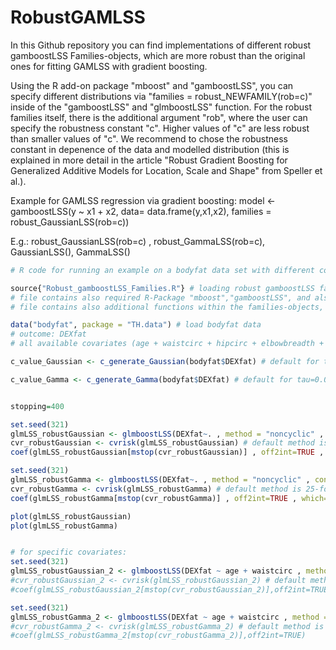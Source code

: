 # RobustGAMLSS

In this Github repository you can find implementations of different robust gamboostLSS Families-objects, which are more robust than the original ones for fitting GAMLSS with gradient boosting.

Using the R add-on package "mboost" and "gamboostLSS", you can specify different distributions via "families = robust_NEWFAMILY(rob=c)" inside of the "gamboostLSS" and "glmboostLSS" function. For the robust families itself, there is the additional argument "rob", where the user can specify the robustness constant "c". Higher values of "c" are less robust than smaller values of "c". We recommend to chose the robustness constant in depenence of the data and modelled distribution (this is explained in more detail in the article "Robust Gradient Boosting for Generalized Additive Models for Location, Scale and Shape" from Speller et al.).

Example for GAMLSS regression via gradient boosting:
model <- gamboostLSS(y ~ x1 + x2, data= data.frame(y,x1,x2), families = robust_GaussianLSS(rob=c))

E.g.:
robust_GaussianLSS(rob=c) , robust_GammaLSS(rob=c), GaussianLSS(), GammaLSS()


```r
# R code for running an example on a bodyfat data set with different covariates:

source{"Robust_gamboostLSS_Families.R"} # loading robust gamboostLSS families-objects for robust Gaussian and robust Gamma 
# file contains also required R-Package "mboost","gamboostLSS", and also only for Gamma distribution relevant packages: "gamlss.dist","EnvStats"
# file contains also additional functions within the families-objects, which might be relevant for further/own robust families

data("bodyfat", package = "TH.data") # load bodyfat data
# outcome: DEXfat
# all available covariates (age + waistcirc + hipcirc + elbowbreadth + kneebreadth + anthro3a + anthro3b + anthro3c + anthro4) are modelled by seperate linear base-learner, when using glmboostLSS (and not gamboostLSS)

c_value_Gaussian <- c_generate_Gaussian(bodyfat$DEXfat) # default for tau=0.05

c_value_Gamma <- c_generate_Gamma(bodyfat$DEXfat) # default for tau=0.05


stopping=400

set.seed(321)
glmLSS_robustGaussian <- glmboostLSS(DEXfat~. , method = "noncyclic" , control = boost_control(mstop=stopping) , families = robust_GaussianLSS(stabilization = "MAD",rob=c_value_Gaussian), data = bodyfat)
cvr_robustGaussian <- cvrisk(glmLSS_robustGaussian) # default method is 25-fold bootstrap
coef(glmLSS_robustGaussian[mstop(cvr_robustGaussian)] , off2int=TRUE , which="") #  coefficients of glmLSS_Gaussian at optimal stopping iteration for cvrisk

set.seed(321)
glmLSS_robustGamma <- glmboostLSS(DEXfat~. , method = "noncyclic" , control = boost_control(mstop=stopping) , families = robust_GaussianLSS(stabilization = "MAD",rob=c_value_Gamma), data = bodyfat)
cvr_robustGamma <- cvrisk(glmLSS_robustGamma) # default method is 25-fold bootstrap
coef(glmLSS_robustGamma[mstop(cvr_robustGamma)] , off2int=TRUE , which="")  # coefficients of glmLSS_Gamma at optimal stopping iteration for cvrisk

plot(glmLSS_robustGaussian)
plot(glmLSS_robustGamma)


# for specific covariates:
set.seed(321)
glmLSS_robustGaussian_2 <- glmboostLSS(DEXfat ~ age + waistcirc , method = "noncyclic" , control = boost_control(mstop=stopping) , families = robust_GaussianLSS(stabilization = "MAD",rob=c_value_Gaussian), data = bodyfat)
#cvr_robustGaussian_2 <- cvrisk(glmLSS_robustGaussian_2) # default method is 25-fold bootstrap
#coef(glmLSS_robustGaussian_2[mstop(cvr_robustGaussian_2)],off2int=TRUE)

set.seed(321)
glmLSS_robustGamma_2 <- glmboostLSS(DEXfat ~ age + waistcirc , method = "noncyclic" , control = boost_control(mstop=stopping) , families = robust_GaussianLSS(stabilization = "MAD",rob=c_value_Gamma), data = bodyfat)
#cvr_robustGamma_2 <- cvrisk(glmLSS_robustGamma_2) # default method is 25-fold bootstrap
#coef(glmLSS_robustGamma_2[mstop(cvr_robustGamma_2)],off2int=TRUE)

```
